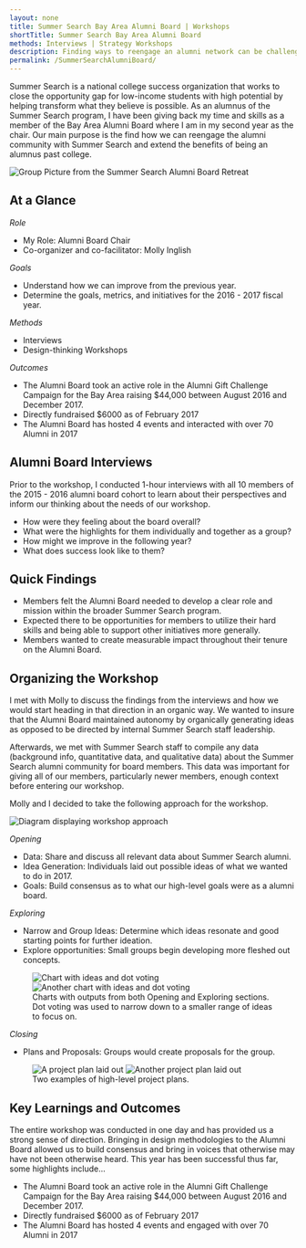 ```yaml
---
layout: none
title: Summer Search Bay Area Alumni Board | Workshops
shortTitle: Summer Search Bay Area Alumni Board
methods: Interviews | Strategy Workshops
description: Finding ways to reengage an alumni network can be challenging. My role as the Alumni Board Chair is to organize a group of individuals and make it happen. The research I conducted showed me how other Alumni Board members wanted to be involved and I co-organized a workshop to generate an actionable plan towards our mission.
permalink: /SummerSearchAlumniBoard/
---
```


Summer Search is a national college success organization that works to close the opportunity gap for low-income students with high potential by helping transform what they believe is possible. As an alumnus of the Summer Search program, I have been giving back my time and skills as a member of the Bay Area Alumni Board where I am in my second year as the chair. Our main purpose is the find how we can reengage the alumni community with Summer Search and extend the benefits of being an alumnus past college.

![Group Picture from the Summer Search Alumni Board Retreat]({{site.url}}/images/projects/SummerSearch/GroupPicture.JPG)

## At a Glance

*Role*
- My Role: Alumni Board Chair
- Co-organizer and co-facilitator: Molly Inglish

*Goals*
- Understand how we can improve from the previous year.
- Determine the goals, metrics, and initiatives for the 2016 - 2017 fiscal year.

*Methods*
- Interviews
- Design-thinking Workshops

*Outcomes*
- The Alumni Board took an active role in the Alumni Gift Challenge Campaign for the Bay Area raising $44,000 between August 2016 and December 2017.
- Directly fundraised $6000 as of February 2017
- The Alumni Board has hosted 4 events and interacted with over 70 Alumni in 2017

## Alumni Board Interviews
Prior to the workshop, I conducted 1-hour interviews with all 10 members of the 2015 - 2016 alumni board cohort to learn about their perspectives and inform our thinking about the needs of our workshop.

- How were they feeling about the board overall?
- What were the highlights for them individually and together as a group?
- How might we improve in the following year?
- What does success look like to them?

## Quick Findings

- Members felt the Alumni Board needed to develop a clear role and mission within the broader Summer Search program.
- Expected there to be opportunities for members to utilize their hard skills and being able to support other initiatives more generally.
- Members wanted to create measurable impact throughout their tenure on the Alumni Board.

## Organizing the Workshop
I met with Molly to discuss the findings from the interviews and how we would start heading in that direction in an organic way. We wanted to insure that the Alumni Board maintained autonomy by organically generating ideas as opposed to be directed by internal Summer Search staff leadership.

Afterwards, we met with Summer Search staff to compile any data (background info, quantitative data, and qualitative data) about the Summer Search alumni community for board members. This data was important for giving all of our members, particularly newer members, enough context before entering our workshop.

Molly and I decided to take the following approach for the workshop.

![Diagram displaying workshop approach]({{site.url}}/images/projects/SummerSearch/Plan.png)

*Opening*
- Data: Share and discuss all relevant data about Summer Search alumni.
- Idea Generation: Individuals laid out possible ideas of what we wanted to do in 2017.
- Goals: Build consensus as to what our high-level goals were as a alumni board.

*Exploring*
- Narrow and Group Ideas: Determine which ideas resonate and good starting points for further ideation.
- Explore opportunities: Small groups begin developing more fleshed out concepts.

<figure>
  <img src="{{site.url}}/images/projects/SummerSearch/DotVoting.jpg" alt="Chart with ideas and dot voting" class="image-half">
  <img src="{{site.url}}/images/projects/SummerSearch/DotVoting2.jpg" alt="Another chart with ideas and dot voting" class="image-half">
  <figcaption>Charts with outputs from both Opening and Exploring sections. Dot voting was used to narrow down to a smaller range of ideas to focus on.</figcaption>
</figure>

*Closing*
- Plans and Proposals: Groups would create proposals for the group.
<figure>
  <img src="{{site.url}}/images/projects/SummerSearch/ProjectPlan.jpg" alt="A project plan laid out" class="image-half">
  <img src="{{site.url}}/images/projects/SummerSearch/ProjectPlan2.jpg" alt="Another project plan laid out" class="image-half">
  <figcaption>Two examples of high-level project plans.</figcaption>
</figure>

## Key Learnings and Outcomes
The entire workshop was conducted in one day and has provided us a strong sense of direction. Bringing in design methodologies to the Alumni Board allowed us to build consensus and bring in voices that otherwise may have not been otherwise heard. This year has been successful thus far, some highlights include...

- The Alumni Board took an active role in the Alumni Gift Challenge Campaign for the Bay Area raising $44,000 between August 2016 and December 2017.
- Directly fundraised $6000 as of February 2017
- The Alumni Board has hosted 4 events and engaged with over 70 Alumni in 2017
